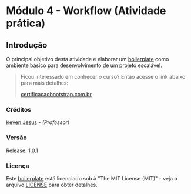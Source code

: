 # Módulo 4 - Workflow (Atividade prática)

## Introdução

O principal objetivo desta atividade é elaborar um [boilerplate](https://pt.stackoverflow.com/questions/10575/o-que-%C3%A9-boilerplate-code) como ambiente básico para desenvolvimento de um projeto escalável.

> Ficou interessado em conhecer o curso? Então acesse o link abaixo para mais detalhes:
>
> [certificacaobootstrap.com.br](http://www.certificacaobootstrap.com.br/)

### Créditos

[Keven Jesus](https://github.com/kevenjesus) - *(Professor)*

### Versão

Release: 1.0.1

### Licença

Este [boilerplate](https://pt.stackoverflow.com/questions/10575/o-que-%C3%A9-boilerplate-code) está licenciado sob à "The MIT License (MIT)" - veja o arquivo [LICENSE](/LICENSE) para obter detalhes.
